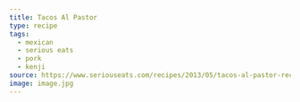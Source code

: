 ```yaml
---
title: Tacos Al Pastor
type: recipe
tags:
  - mexican
  - serious eats
  - pork
  - kenji
source: https://www.seriouseats.com/recipes/2013/05/tacos-al-pastor-recipe.html
image: image.jpg
---
```

